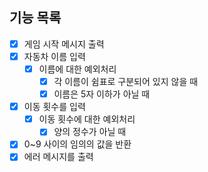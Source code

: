 ## 기능 목록

- [x] 게임 시작 메시지 출력
- [x] 자동차 이름 입력
  - [x] 이름에 대한 예외처리
    - [x] 각 이름이 쉼표로 구분되어 있지 않을 때
    - [x] 이름은 5자 이하가 아닐 때
- [x] 이동 횟수를 입력
  - [x] 이동 횟수에 대한 예외처리
    - [x] 양의 정수가 아닐 때
- [x] 0~9 사이의 임의의 값을 반환
- [x] 에러 메시지를 출력
